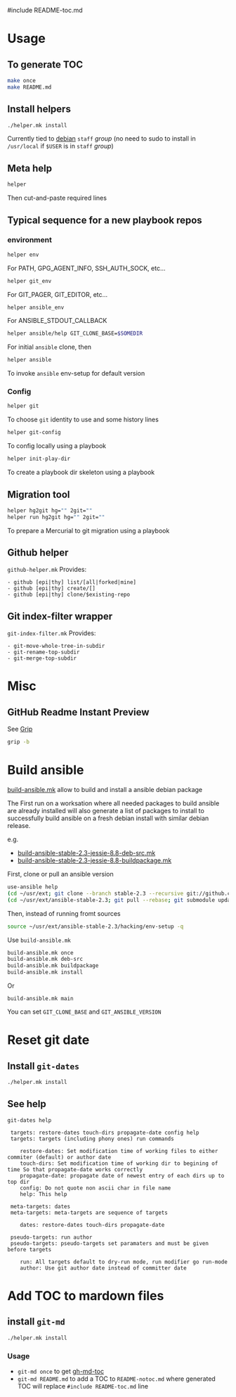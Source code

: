 #include README-toc.md

# Usage

## To generate TOC

```bash
make once
make README.md
```

## Install helpers

```bash
./helper.mk install
```

Currently tied to [debian](https://wiki.debian.org/SystemGroups)
`staff` *group* (no need to sudo to install in `/usr/local` if
`$USER` is in `staff` *group*)

## Meta help

```bash
helper
```

Then cut-and-paste required lines

## Typical sequence for a new playbook repos

### environment

```bash
helper env
```

For PATH, GPG_AGENT_INFO, SSH_AUTH_SOCK, etc...

```bash
helper git_env
```

For GIT_PAGER, GIT_EDITOR, etc...

```bash
helper ansible_env
```

For ANSIBLE_STDOUT_CALLBACK

```bash
helper ansible/help GIT_CLONE_BASE=$SOMEDIR
```

For initial `ansible` clone, then

```bash
helper ansible
```

To invoke `ansible` env-setup for default version 

### Config

```bash
helper git
```

To choose `git` identity to use and some history lines

```bash
helper git-config
```

To config locally using a playbook


```bash
helper init-play-dir
```

To create a playbook dir skeleton using a playbook

## Migration tool

```bash
helper hg2git hg="" 2git=""
helper run hg2git hg="" 2git=""
```
To prepare a Mercurial to git migration using a playbook

## Github helper

`github-helper.mk` Provides:

	- github [epi|thy] list/[all|forked|mine]
	- github [epi|thy] create/[]
	- github [epi|thy] clone/$existing-repo

## Git index-filter wrapper

`git-index-filter.mk` Provides:

	- git-move-whole-tree-in-subdir
	- git-rename-top-subdir
	- git-merge-top-subdir
	
# Misc

[Grip]: https://github.com/joeyespo/grip "github"

## GitHub Readme Instant Preview

See [Grip][Grip]

```bash
grip -b
```

# Build ansible

[build-ansible.mk](build-ansible.mk) allow to build and install a ansible debian package

The First run on a worksation where all needed packages to build
ansible are already installed will also generate a list of packages
to install to successfully build ansible on a fresh debian install
with similar debian release.

e.g.

- [build-ansible-stable-2.3-jessie-8.8-deb-src.mk](build-ansible-stable-2.3-jessie-8.8-deb-src.mk)
- [build-ansible-stable-2.3-jessie-8.8-buildpackage.mk](build-ansible-stable-2.3-jessie-8.8-buildpackage.mk)

First, clone or pull an ansible version

```bash
use-ansible help
(cd ~/usr/ext; git clone --branch stable-2.3 --recursive git://github.com/ansible/ansible.git ansible-stable-2.3)
(cd ~/usr/ext/ansible-stable-2.3; git pull --rebase; git submodule update --init --recursive)
```

Then, instead of running fromt sources

```bash
source ~/usr/ext/ansible-stable-2.3/hacking/env-setup -q
```

Use `build-ansible.mk`

```bash
build-ansible.mk once
build-ansible.mk deb-src
build-ansible.mk buildpackage
build-ansible.mk install
```

Or

```
build-ansible.mk main
```

You can set `GIT_CLONE_BASE` and `GIT_ANSIBLE_VERSION`

# Reset git date

## Install `git-dates`

```bash
./helper.mk install
```

## See help

`git-dates help`

```
 targets: restore-dates touch-dirs propagate-date config help
 targets: targets (including phony ones) run commands

	restore-dates: Set modification time of working files to either commiter (default) or author date
	touch-dirs: Set modification time of working dir to begining of time So that propagate-date works correctly
	propagate-date: propagate date of newest entry of each dirs up to top dir
	config: Do not quote non ascii char in file name
	help: This help

 meta-targets: dates
 meta-targets: meta-targets are sequence of targets

	dates: restore-dates touch-dirs propagate-date

 pseudo-targets: run author
 pseudo-targets: pseudo-targets set paramaters and must be given before targets

	run: All targets default to dry-run mode, run modifier go run-mode
	author: Use git author date instead of committer date
```

# Add TOC to mardown files

## install `git-md`

```bash
./helper.mk install
```

### Usage

- `git-md once` to get [gh-md-toc](https://github.com/ekalinin/github-markdown-toc)
- `git-md README.md` to add a TOC to `README-notoc.md` where generated
  TOC will replace `#include README-toc.md` line
